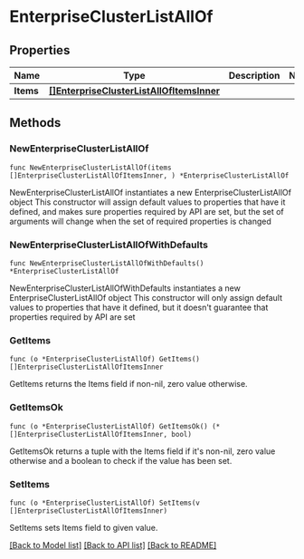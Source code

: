# EnterpriseClusterListAllOf

## Properties

Name | Type | Description | Notes
------------ | ------------- | ------------- | -------------
**Items** | [**[]EnterpriseClusterListAllOfItemsInner**](EnterpriseClusterListAllOfItemsInner.md) |  | 

## Methods

### NewEnterpriseClusterListAllOf

`func NewEnterpriseClusterListAllOf(items []EnterpriseClusterListAllOfItemsInner, ) *EnterpriseClusterListAllOf`

NewEnterpriseClusterListAllOf instantiates a new EnterpriseClusterListAllOf object
This constructor will assign default values to properties that have it defined,
and makes sure properties required by API are set, but the set of arguments
will change when the set of required properties is changed

### NewEnterpriseClusterListAllOfWithDefaults

`func NewEnterpriseClusterListAllOfWithDefaults() *EnterpriseClusterListAllOf`

NewEnterpriseClusterListAllOfWithDefaults instantiates a new EnterpriseClusterListAllOf object
This constructor will only assign default values to properties that have it defined,
but it doesn't guarantee that properties required by API are set

### GetItems

`func (o *EnterpriseClusterListAllOf) GetItems() []EnterpriseClusterListAllOfItemsInner`

GetItems returns the Items field if non-nil, zero value otherwise.

### GetItemsOk

`func (o *EnterpriseClusterListAllOf) GetItemsOk() (*[]EnterpriseClusterListAllOfItemsInner, bool)`

GetItemsOk returns a tuple with the Items field if it's non-nil, zero value otherwise
and a boolean to check if the value has been set.

### SetItems

`func (o *EnterpriseClusterListAllOf) SetItems(v []EnterpriseClusterListAllOfItemsInner)`

SetItems sets Items field to given value.



[[Back to Model list]](../README.md#documentation-for-models) [[Back to API list]](../README.md#documentation-for-api-endpoints) [[Back to README]](../README.md)


